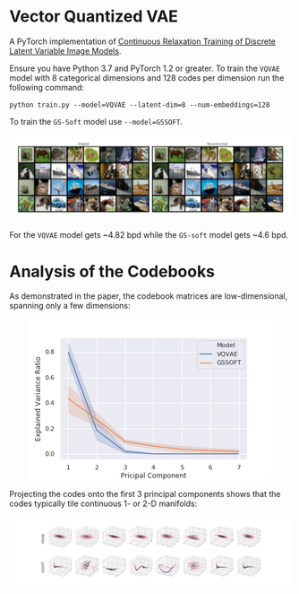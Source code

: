 # Vector Quantized VAE
A PyTorch implementation of [Continuous Relaxation Training of Discrete Latent Variable Image Models](http://bayesiandeeplearning.org/2017/papers/54.pdf).

Ensure you have Python 3.7 and PyTorch 1.2 or greater. 
To train the `VQVAE` model with 8 categorical dimensions and 128 codes per dimension 
run the following command:
```
python train.py --model=VQVAE --latent-dim=8 --num-embeddings=128
``` 
To train the `GS-Soft` model use `--model=GSSOFT`.

<p align="center">
    <img src="assets/reconstructions.png?raw=true" alt="VQVAE Reconstructions">
</p>

For the `VQVAE` model gets ~4.82 bpd while the `GS-soft` model gets ~4.6 bpd.

# Analysis of the Codebooks 

As demonstrated in the paper, the codebook matrices are low-dimensional, spanning only a few dimensions:

<p align="center">
    <img src="assets/variance_ratio.png?raw=true" alt="Explained Variance Ratio">
</p>

Projecting the codes onto the first 3 principal components shows that the codes typically tile 
continuous 1- or 2-D manifolds:

<p align="center">
    <img src="assets/codebooks.png?raw=true" alt="Codebook principal components">
</p>
